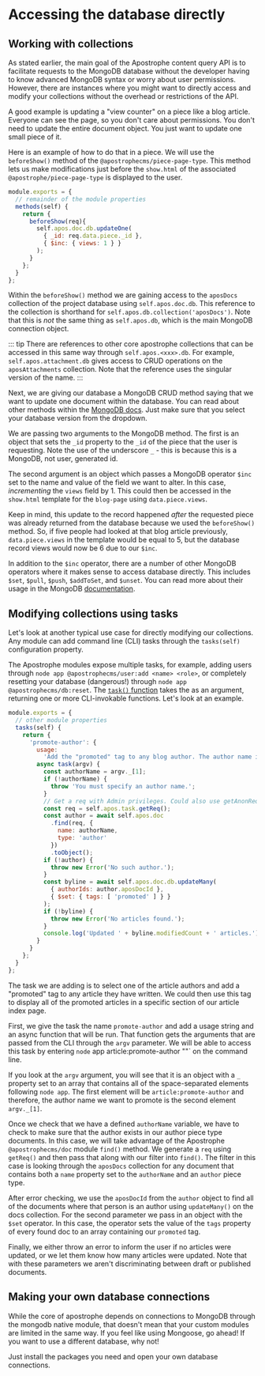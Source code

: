 # Accessing the database directly

## Working with collections
As stated earlier, the main goal of the Apostrophe content query API is to facilitate requests to the MongoDB database without the developer having to know advanced MongoDB syntax or worry about user permissions. However, there are instances where you might want to directly access and modify your collections without the overhead or restrictions of the API.

A good example is updating a "view counter" on a piece like a blog article. Everyone can see the page, so you don't care about permissions. You don't need to update the entire document object. You just want to update one small piece of it.

Here is an example of how to do that in a piece. We will use the `beforeShow()` method of the `@apostrophecms/piece-page-type`. This method lets us make modifications just before the `show.html` of the associated `@apostrophe/piece-page-type` is displayed to the user.

<AposCodeBlock>

```javascript
module.exports = {
  // remainder of the module properties
  methods(self) {
    return {
      beforeShow(req){
        self.apos.doc.db.updateOne(
          { _id: req.data.piece._id },
          { $inc: { views: 1 } }
        );
      }
    };
  }
};
```

<template v-slot:caption>
modules/article-page/index.js
</template>
</AposCodeBlock>

Within the `beforeShow()` method we are gaining access to the `aposDocs` collection of the project database using `self.apos.doc.db`. This reference to the collection is shorthand for `self.apos.db.collection('aposDocs')`. Note that this is *not* the same thing as `self.apos.db`, which is the main MongoDB connection object. 

::: tip
There are references to other core apostrophe collections that can be accessed in this same way through `self.apos.<xxx>.db`. For example, `self.apos.attachment.db` gives access to CRUD operations on the `aposAttachments` collection. Note that the reference uses the singular version of the name.
:::

Next, we are giving our database a MongoDB CRUD method saying that we want to update one document within the database. You can read about other methods within the [MongoDB docs](https://www.mongodb.com/docs/v6.0/crud/). Just make sure that you select your database version from the dropdown.

We are passing two arguments to the MongoDB method. The first is an object that sets the `_id` property to the `_id` of the piece that the user is requesting. Note the use of the underscore `_` - this is because this is a MongoDB, not user, generated id.

The second argument is an object which passes a MongoDB operator `$inc` set to the name and value of the field we want to alter. In this case, *incrementing* the `views` field by 1. This could then be accessed in the `show.html` template for the `blog-page` using `data.piece.views`.

Keep in mind, this update to the record happened *after* the requested piece was already returned from the database because we used the `beforeShow()` method. So, if five people had looked at that blog article previously, `data.piece.views` in the template would be equal to 5, but the database record views would now be 6 due to our `$inc`.

In addition to the `$inc` operator, there are a number of other MongoDB operators where it makes sense to access database directly. This includes `$set`, `$pull`, `$push`, `$addToSet`, and `$unset`. You can read more about their usage in the MongoDB [documentation](https://www.mongodb.com/docs/v6.0/reference/operator/update/).

## Modifying collections using tasks

Let's look at another typical use case for directly modifying our collections. Any module can add command line (CLI) tasks through the `tasks(self)` configuration property.

The Apostrophe modules expose multiple tasks, for example, adding users through `node app @apostrophecms/user:add <name> <role>`, or completely resetting your database (dangerous!) through `node app @apostrophecms/db:reset`. The [`task()` function](https://v3.docs.apostrophecms.org/reference/module-api/module-overview.html#middleware-self) takes the as an argument, returning one or more CLI-invokable functions. Let's look at an example.

<AposCodeBlock>

```js
module.exports = {
  // other module properties
  tasks(self) {
    return {
      'promote-author': {
        usage:
          'Add the "promoted" tag to any blog author. The author name in quotes should be passed as the argument.',
        async task(argv) {
          const authorName = argv._[1];
          if (!authorName) {
            throw 'You must specify an author name.';
          }
          // Get a req with Admin privileges. Could also use getAnonReq().
          const req = self.apos.task.getReq();
          const author = await self.apos.doc
            .find(req, {
              name: authorName,
              type: 'author'
            })
            .toObject();
          if (!author) {
            throw new Error('No such author.');
          }
          const byline = await self.apos.doc.db.updateMany(
            { authorIds: author.aposDocId },
            { $set: { tags: [ 'promoted' ] } }
          );
          if (!byline) {
            throw new Error('No articles found.');
          }
          console.log('Updated ' + byline.modifiedCount + ' articles.');
        }
      }
    };
  }
};
```

<template v-slot:caption>
modules/article/index.js
</template>
</AposCodeBlock>

The task we are adding is to select one of the article authors and add a "promoted" tag to any article they have written. We could then use this tag to display all of the promoted articles in a specific section of our article index page.

First, we give the task the name `promote-author` and add a usage string and an async function that will be run. That function gets the arguments that are passed from the CLI through the `argv` parameter. We will be able to access this task by entering `node` app article:promote-author "<name>"` on the command line.

If you look at the `argv` argument, you will see that it is an object with a `_` property set to an array that contains all of the space-separated elements following `node app`. The first element will be `article:promote-author` and therefore, the author name we want to promote is the second element `argv._[1]`. 

Once we check that we have a defined `authorName` variable, we have to check to make sure that the author exists in our author piece type documents. In this case, we will take advantage of the Apostrophe `@apostrophecms/doc` module `find()` method. We generate a `req` using `getReq()` and then pass that along with our filter into `find()`. The filter in this case is looking through the `aposDocs` collection for any document that contains both a `name` property set to the `authorName` and an `author` piece type.

After error checking, we use the `aposDocId` from the `author` object to find all of the documents where that person is an author using `updateMany()` on the docs collection. For the second parameter we pass in an object with the `$set` operator. In this case, the operator sets the value of the `tags` property of every found doc to an array containing our `promoted` tag.

Finally, we either throw an error to inform the user if no articles were updated, or we let them know how many articles were updated. Note that with these parameters we aren't discriminating between draft or published documents.

## Making your own database connections

While the core of apostrophe depends on connections to MongoDB through the mongodb native module, that doesn't mean that your custom modules are limited in the same way. If you feel like using Mongoose, go ahead! If you want to use a different database, why not!

Just install the packages you need and open your own database connections.